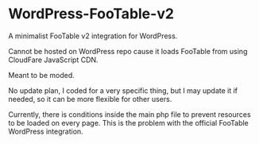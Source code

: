 # WordPress-FooTable-v2
A minimalist FooTable v2 integration for WordPress.

Cannot be hosted on WordPress repo cause it loads FooTable from using CloudFare JavaScript CDN.

Meant to be moded.

No update plan, I coded for a very specific thing, but I may update it if needed, so it can be more flexible for other users.

Currently, there is conditions inside the main php file to prevent resources to be loaded on every page. This is the problem with the official FooTable WordPress integration.
